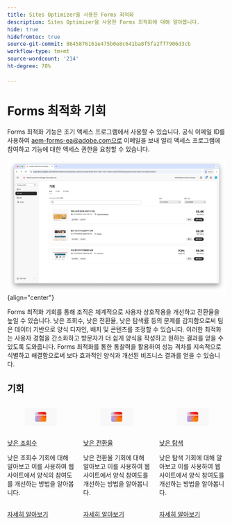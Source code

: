 ```yaml
---
title: Sites Optimizer을 사용한 Forms 최적화
description: Sites Optimizer을 사용한 Forms 최적화에 대해 알아봅니다.
hide: true
hidefromtoc: true
source-git-commit: 8645876161e475b0e8c641ba8f5fa2ff7906d3cb
workflow-type: tm+mt
source-wordcount: '214'
ht-degree: 78%

---
```



# Forms 최적화 기회

<span class="preview"> Forms 최적화 기능은 조기 액세스 프로그램에서 사용할 수 있습니다. 공식 이메일 ID를 사용하여 aem-forms-ea@adobe.com으로 이메일을 보내 얼리 액세스 프로그램에 참여하고 기능에 대한 액세스 권한을 요청할 수 있습니다. </span>

<!-- [!VIDEO](https://video.tv.adobe.com/v/3469472/) -->

![Forms 최적화 기회](./assets/form-optimization/hero.png){align="center"}

Forms 최적화 기회를 통해 조직은 체계적으로 사용자 상호작용을 개선하고 전환율을 높일 수 있습니다. 낮은 조회수, 낮은 전환율, 낮은 탐색률 등의 문제를 감지함으로써 팀은 데이터 기반으로 양식 디자인, 배치 및 콘텐츠를 조정할 수 있습니다. 이러한 최적화는 사용자 경험을 간소화하고 방문자가 더 쉽게 양식을 작성하고 원하는 결과를 얻을 수 있도록 도와줍니다. Forms 최적화를 통한 통찰력을 활용하여 성능 격차를 지속적으로 식별하고 해결함으로써 보다 효과적인 양식과 개선된 비즈니스 결과를 얻을 수 있습니다.

## 기회

<!-- CARDS
 
* ../documentation/opportunities/low-views.md
  {title=Low views}
  {image=../assets/common/card-bag.png}
* ../documentation/opportunities/low-conversions.md
  {title=Low conversions}
  {image=../assets/common/card-bag.png}

--->
<!-- START CARDS HTML - DO NOT MODIFY BY HAND -->
<div class="columns">
    <div class="column is-half-tablet is-half-desktop is-one-third-widescreen" aria-label="Low views">
        <div class="card" style="height: 100%; display: flex; flex-direction: column; height: 100%;">
            <div class="card-image">
                <figure class="image x-is-16by9">
                    <a href="../documentation/opportunities/low-views.md" title="낮은 조회수" target="_blank" rel="referrer">
                        <img class="is-bordered-r-small" src="../assets/common/card-conversion.png" alt="낮은 조회수"
                             style="width: 100%; aspect-ratio: 16 / 9; object-fit: cover; overflow: hidden; display: block; margin: auto;">
                    </a>
                </figure>
            </div>
            <div class="card-content is-padded-small" style="display: flex; flex-direction: column; flex-grow: 1; justify-content: space-between;">
                <div class="top-card-content">
                    <p class="headline is-size-6 has-text-weight-bold">
                        <a href="../documentation/opportunities/low-views.md" target="_blank" rel="referrer" title="낮은 조회수">낮은 조회수</a>
                    </p>
                    <p class="is-size-6">낮은 조회수 기회에 대해 알아보고 이를 사용하여 웹 사이트에서 양식의 참여도를 개선하는 방법을 알아봅니다.</p>
                </div>
                <a href="../documentation/opportunities/low-views.md" target="_blank" rel="referrer" class="spectrum-Button spectrum-Button--outline spectrum-Button--primary spectrum-Button--sizeM" style="align-self: flex-start; margin-top: 1rem;">
                    <span class="spectrum-Button-label has-no-wrap has-text-weight-bold">자세히 알아보기</span>
                </a>
            </div>
        </div>
    </div>
    <div class="column is-half-tablet is-half-desktop is-one-third-widescreen" aria-label="Low conversions">
        <div class="card" style="height: 100%; display: flex; flex-direction: column; height: 100%;">
            <div class="card-image">
                <figure class="image x-is-16by9">
                    <a href="../documentation/opportunities/low-conversions.md" title="낮은 전환율" target="_blank" rel="referrer">
                        <img class="is-bordered-r-small" src="../assets/common/card-conversion.png" alt="낮은 전환율"
                             style="width: 100%; aspect-ratio: 16 / 9; object-fit: cover; overflow: hidden; display: block; margin: auto;">
                    </a>
                </figure>
            </div>
            <div class="card-content is-padded-small" style="display: flex; flex-direction: column; flex-grow: 1; justify-content: space-between;">
                <div class="top-card-content">
                    <p class="headline is-size-6 has-text-weight-bold">
                        <a href="../documentation/opportunities/low-conversions.md" target="_blank" rel="referrer" title="낮은 전환율">낮은 전환율</a>
                    </p>
                    <p class="is-size-6">낮은 전환율 기회에 대해 알아보고 이를 사용하여 웹 사이트에서 양식 참여도를 개선하는 방법을 알아봅니다.</p>
                </div>
                <a href="../documentation/opportunities/low-conversions.md" target="_blank" rel="referrer" class="spectrum-Button spectrum-Button--outline spectrum-Button--primary spectrum-Button--sizeM" style="align-self: flex-start; margin-top: 1rem;">
                    <span class="spectrum-Button-label has-no-wrap has-text-weight-bold">자세히 알아보기</span>
                </a>
            </div>
        </div>
    </div>
    <div class="column is-half-tablet is-half-desktop is-one-third-widescreen" aria-label="Low navigation">
        <div class="card" style="height: 100%; display: flex; flex-direction: column; height: 100%;">
            <div class="card-image">
                <figure class="image x-is-16by9">
                    <a href="../documentation/opportunities/low-navigation.md" title="낮은 탐색" target="_blank" rel="referrer">
                        <img class="is-bordered-r-small" src="../assets/common/card-conversion.png" alt="낮은 탐색"
                             style="width: 100%; aspect-ratio: 16 / 9; object-fit: cover; overflow: hidden; display: block; margin: auto;">
                    </a>
                </figure>
            </div>
            <div class="card-content is-padded-small" style="display: flex; flex-direction: column; flex-grow: 1; justify-content: space-between;">
                <div class="top-card-content">
                    <p class="headline is-size-6 has-text-weight-bold">
                        <a href="../documentation/opportunities/low-navigation.md" target="_blank" rel="referrer" title="접근성 문제">낮은 탐색</a>
                    </p>
                    <p class="is-size-6">낮은 탐색 기회에 대해 알아보고 이를 사용하여 웹 사이트에서 양식 참여도를 개선하는 방법을 알아봅니다.</p>
                </div>
                <a href="../documentation/opportunities/low-navigation.md" target="_blank" rel="referrer" class="spectrum-Button spectrum-Button--outline spectrum-Button--primary spectrum-Button--sizeM" style="align-self: flex-start; margin-top: 1rem;">
                    <span class="spectrum-Button-label has-no-wrap has-text-weight-bold">자세히 알아보기</span>
                </a>
            </div>
        </div>
    </div>
</div>
<!-- END CARDS HTML - DO NOT MODIFY BY HAND -->
